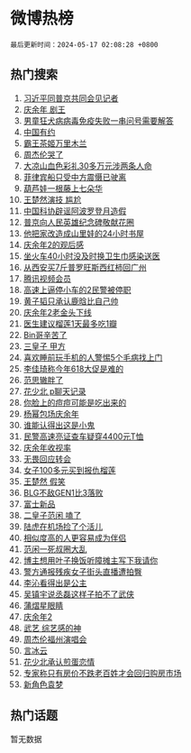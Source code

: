 # 微博热榜

`最后更新时间：2024-05-17 02:08:28 +0800`

## 热门搜索

1. [习近平同普京共同会见记者](https://m.weibo.cn/search?containerid=100103type%3D1%26t%3D10%26q%3D%23%E4%B9%A0%E8%BF%91%E5%B9%B3%E5%90%8C%E6%99%AE%E4%BA%AC%E5%85%B1%E5%90%8C%E4%BC%9A%E8%A7%81%E8%AE%B0%E8%80%85%23&stream_entry_id=51&isnewpage=1&extparam=seat%3D1%26pos%3D0%26filter_type%3Drealtimehot%26stream_entry_id%3D51%26c_type%3D51%26dgr%3D0%26q%3D%2523%25E4%25B9%25A0%25E8%25BF%2591%25E5%25B9%25B3%25E5%2590%258C%25E6%2599%25AE%25E4%25BA%25AC%25E5%2585%25B1%25E5%2590%258C%25E4%25BC%259A%25E8%25A7%2581%25E8%25AE%25B0%25E8%2580%2585%2523%26cate%3D10103%26display_time%3D1715882907%26pre_seqid%3D1715882907740029817189)
1. [庆余年 剧王](https://m.weibo.cn/search?containerid=100103type%3D1%26t%3D10%26q%3D%E5%BA%86%E4%BD%99%E5%B9%B4+%E5%89%A7%E7%8E%8B&stream_entry_id=31&isnewpage=1&extparam=seat%3D1%26pos%3D0%26flag%3D16%26filter_type%3Drealtimehot%26c_type%3D31%26dgr%3D0%26cate%3D5001%26q%3D%25E5%25BA%2586%25E4%25BD%2599%25E5%25B9%25B4%2520%25E5%2589%25A7%25E7%258E%258B%26stream_entry_id%3D31%26realpos%3D1%26band_rank%3D1%26lcate%3D5001%26display_time%3D1715882907%26pre_seqid%3D1715882907740029817189)
1. [男童狂犬病病毒免疫失败一串问号需要解答](https://m.weibo.cn/search?containerid=100103type%3D1%26t%3D10%26q%3D%23%E7%94%B7%E7%AB%A5%E7%8B%82%E7%8A%AC%E7%97%85%E7%97%85%E6%AF%92%E5%85%8D%E7%96%AB%E5%A4%B1%E8%B4%A5%E4%B8%80%E4%B8%B2%E9%97%AE%E5%8F%B7%E9%9C%80%E8%A6%81%E8%A7%A3%E7%AD%94%23&stream_entry_id=31&isnewpage=1&extparam=seat%3D1%26pos%3D1%26flag%3D2%26filter_type%3Drealtimehot%26c_type%3D31%26dgr%3D0%26cate%3D5001%26q%3D%2523%25E7%2594%25B7%25E7%25AB%25A5%25E7%258B%2582%25E7%258A%25AC%25E7%2597%2585%25E7%2597%2585%25E6%25AF%2592%25E5%2585%258D%25E7%2596%25AB%25E5%25A4%25B1%25E8%25B4%25A5%25E4%25B8%2580%25E4%25B8%25B2%25E9%2597%25AE%25E5%258F%25B7%25E9%259C%2580%25E8%25A6%2581%25E8%25A7%25A3%25E7%25AD%2594%2523%26stream_entry_id%3D31%26realpos%3D2%26band_rank%3D2%26lcate%3D5001%26display_time%3D1715882907%26pre_seqid%3D1715882907740029817189)
1. [中国有约](https://m.weibo.cn/search?containerid=100103type%3D1%26t%3D10%26q%3D%23%E4%B8%AD%E5%9B%BD%E6%9C%89%E7%BA%A6%23&stream_entry_id=31&isnewpage=1&extparam=seat%3D1%26pos%3D2%26flag%3D0%26filter_type%3Drealtimehot%26c_type%3D31%26dgr%3D0%26cate%3D5001%26q%3D%2523%25E4%25B8%25AD%25E5%259B%25BD%25E6%259C%2589%25E7%25BA%25A6%2523%26stream_entry_id%3D31%26realpos%3D3%26band_rank%3D3%26lcate%3D5001%26display_time%3D1715882907%26pre_seqid%3D1715882907740029817189)
1. [霸王茶姬万里木兰](https://m.weibo.cn/search?containerid=100103type%3D1%26t%3D10%26q%3D%23%E9%9C%B8%E7%8E%8B%E8%8C%B6%E5%A7%AC%E4%B8%87%E9%87%8C%E6%9C%A8%E5%85%B0%23&stream_entry_id=31&isnewpage=1&extparam=seat%3D1%26pos%3D3%26is_ad_pos%3D1%26filter_type%3Drealtimehot%26topic_ad%3D1%26c_type%3D31%26dgr%3D0%26cate%3D5001%26adid%3D236687%26q%3D%2523%25E9%259C%25B8%25E7%258E%258B%25E8%258C%25B6%25E5%25A7%25AC%25E4%25B8%2587%25E9%2587%258C%25E6%259C%25A8%25E5%2585%25B0%2523%26stream_entry_id%3D31%26band_rank%3D4%26lcate%3D5001%26display_time%3D1715882907%26pre_seqid%3D1715882907740029817189)
1. [周杰伦哭了](https://m.weibo.cn/search?containerid=100103type%3D1%26t%3D10%26q%3D%E5%91%A8%E6%9D%B0%E4%BC%A6%E5%93%AD%E4%BA%86&stream_entry_id=31&isnewpage=1&extparam=seat%3D1%26pos%3D4%26flag%3D16%26filter_type%3Drealtimehot%26c_type%3D31%26dgr%3D0%26cate%3D5001%26q%3D%25E5%2591%25A8%25E6%259D%25B0%25E4%25BC%25A6%25E5%2593%25AD%25E4%25BA%2586%26stream_entry_id%3D31%26realpos%3D4%26band_rank%3D4%26lcate%3D5001%26display_time%3D1715882907%26pre_seqid%3D1715882907740029817189)
1. [大凉山血色彩礼30多万元涉两条人命](https://m.weibo.cn/search?containerid=100103type%3D1%26t%3D10%26q%3D%23%E5%A4%A7%E5%87%89%E5%B1%B1%E8%A1%80%E8%89%B2%E5%BD%A9%E7%A4%BC30%E5%A4%9A%E4%B8%87%E5%85%83%E6%B6%89%E4%B8%A4%E6%9D%A1%E4%BA%BA%E5%91%BD%23&stream_entry_id=31&isnewpage=1&extparam=seat%3D1%26pos%3D5%26flag%3D2%26filter_type%3Drealtimehot%26c_type%3D31%26dgr%3D0%26cate%3D5001%26q%3D%2523%25E5%25A4%25A7%25E5%2587%2589%25E5%25B1%25B1%25E8%25A1%2580%25E8%2589%25B2%25E5%25BD%25A9%25E7%25A4%25BC30%25E5%25A4%259A%25E4%25B8%2587%25E5%2585%2583%25E6%25B6%2589%25E4%25B8%25A4%25E6%259D%25A1%25E4%25BA%25BA%25E5%2591%25BD%2523%26stream_entry_id%3D31%26realpos%3D5%26band_rank%3D5%26lcate%3D5001%26display_time%3D1715882907%26pre_seqid%3D1715882907740029817189)
1. [菲律宾船只受中方震慑已驶离](https://m.weibo.cn/search?containerid=100103type%3D1%26t%3D10%26q%3D%23%E8%8F%B2%E5%BE%8B%E5%AE%BE%E8%88%B9%E5%8F%AA%E5%8F%97%E4%B8%AD%E6%96%B9%E9%9C%87%E6%85%91%E5%B7%B2%E9%A9%B6%E7%A6%BB%23&stream_entry_id=31&isnewpage=1&extparam=seat%3D1%26pos%3D6%26flag%3D0%26filter_type%3Drealtimehot%26c_type%3D31%26dgr%3D0%26cate%3D5001%26q%3D%2523%25E8%258F%25B2%25E5%25BE%258B%25E5%25AE%25BE%25E8%2588%25B9%25E5%258F%25AA%25E5%258F%2597%25E4%25B8%25AD%25E6%2596%25B9%25E9%259C%2587%25E6%2585%2591%25E5%25B7%25B2%25E9%25A9%25B6%25E7%25A6%25BB%2523%26stream_entry_id%3D31%26realpos%3D6%26band_rank%3D6%26lcate%3D5001%26display_time%3D1715882907%26pre_seqid%3D1715882907740029817189)
1. [葫芦娃一根藤上七朵华](https://m.weibo.cn/search?containerid=100103type%3D1%26t%3D10%26q%3D%23%E8%91%AB%E8%8A%A6%E5%A8%83%E4%B8%80%E6%A0%B9%E8%97%A4%E4%B8%8A%E4%B8%83%E6%9C%B5%E5%8D%8E%23&stream_entry_id=31&isnewpage=1&extparam=seat%3D1%26pos%3D7%26is_ad_pos%3D1%26filter_type%3Drealtimehot%26topic_ad%3D1%26c_type%3D31%26dgr%3D0%26cate%3D5001%26adid%3D236865%26q%3D%2523%25E8%2591%25AB%25E8%258A%25A6%25E5%25A8%2583%25E4%25B8%2580%25E6%25A0%25B9%25E8%2597%25A4%25E4%25B8%258A%25E4%25B8%2583%25E6%259C%25B5%25E5%258D%258E%2523%26stream_entry_id%3D31%26band_rank%3D7%26lcate%3D5001%26display_time%3D1715882907%26pre_seqid%3D1715882907740029817189)
1. [王楚然演技 尴尬](https://m.weibo.cn/search?containerid=100103type%3D1%26t%3D10%26q%3D%E7%8E%8B%E6%A5%9A%E7%84%B6%E6%BC%94%E6%8A%80+%E5%B0%B4%E5%B0%AC&stream_entry_id=31&isnewpage=1&extparam=seat%3D1%26pos%3D8%26flag%3D2%26filter_type%3Drealtimehot%26c_type%3D31%26dgr%3D0%26cate%3D5001%26q%3D%25E7%258E%258B%25E6%25A5%259A%25E7%2584%25B6%25E6%25BC%2594%25E6%258A%2580%2520%25E5%25B0%25B4%25E5%25B0%25AC%26stream_entry_id%3D31%26realpos%3D7%26band_rank%3D7%26lcate%3D5001%26display_time%3D1715882907%26pre_seqid%3D1715882907740029817189)
1. [中国科协辟谣阿波罗登月造假](https://m.weibo.cn/search?containerid=100103type%3D1%26t%3D10%26q%3D%23%E4%B8%AD%E5%9B%BD%E7%A7%91%E5%8D%8F%E8%BE%9F%E8%B0%A3%E9%98%BF%E6%B3%A2%E7%BD%97%E7%99%BB%E6%9C%88%E9%80%A0%E5%81%87%23&stream_entry_id=31&isnewpage=1&extparam=seat%3D1%26pos%3D9%26flag%3D0%26filter_type%3Drealtimehot%26c_type%3D31%26dgr%3D0%26cate%3D5001%26q%3D%2523%25E4%25B8%25AD%25E5%259B%25BD%25E7%25A7%2591%25E5%258D%258F%25E8%25BE%259F%25E8%25B0%25A3%25E9%2598%25BF%25E6%25B3%25A2%25E7%25BD%2597%25E7%2599%25BB%25E6%259C%2588%25E9%2580%25A0%25E5%2581%2587%2523%26stream_entry_id%3D31%26realpos%3D8%26band_rank%3D8%26lcate%3D5001%26display_time%3D1715882907%26pre_seqid%3D1715882907740029817189)
1. [普京向人民英雄纪念碑敬献花圈](https://m.weibo.cn/search?containerid=100103type%3D1%26t%3D10%26q%3D%23%E6%99%AE%E4%BA%AC%E5%90%91%E4%BA%BA%E6%B0%91%E8%8B%B1%E9%9B%84%E7%BA%AA%E5%BF%B5%E7%A2%91%E6%95%AC%E7%8C%AE%E8%8A%B1%E5%9C%88%23&stream_entry_id=31&isnewpage=1&extparam=seat%3D1%26pos%3D10%26flag%3D0%26filter_type%3Drealtimehot%26c_type%3D31%26dgr%3D0%26cate%3D5001%26q%3D%2523%25E6%2599%25AE%25E4%25BA%25AC%25E5%2590%2591%25E4%25BA%25BA%25E6%25B0%2591%25E8%258B%25B1%25E9%259B%2584%25E7%25BA%25AA%25E5%25BF%25B5%25E7%25A2%2591%25E6%2595%25AC%25E7%258C%25AE%25E8%258A%25B1%25E5%259C%2588%2523%26stream_entry_id%3D31%26realpos%3D9%26band_rank%3D9%26lcate%3D5001%26display_time%3D1715882907%26pre_seqid%3D1715882907740029817189)
1. [他把家改造成山里娃的24小时书屋](https://m.weibo.cn/search?containerid=100103type%3D1%26t%3D10%26q%3D%23%E4%BB%96%E6%8A%8A%E5%AE%B6%E6%94%B9%E9%80%A0%E6%88%90%E5%B1%B1%E9%87%8C%E5%A8%83%E7%9A%8424%E5%B0%8F%E6%97%B6%E4%B9%A6%E5%B1%8B%23&stream_entry_id=31&isnewpage=1&extparam=seat%3D1%26pos%3D11%26flag%3D32768%26filter_type%3Drealtimehot%26c_type%3D31%26dgr%3D0%26cate%3D5001%26q%3D%2523%25E4%25BB%2596%25E6%258A%258A%25E5%25AE%25B6%25E6%2594%25B9%25E9%2580%25A0%25E6%2588%2590%25E5%25B1%25B1%25E9%2587%258C%25E5%25A8%2583%25E7%259A%258424%25E5%25B0%258F%25E6%2597%25B6%25E4%25B9%25A6%25E5%25B1%258B%2523%26stream_entry_id%3D31%26realpos%3D10%26band_rank%3D10%26lcate%3D5001%26display_time%3D1715882907%26pre_seqid%3D1715882907740029817189)
1. [庆余年2的观后感](https://m.weibo.cn/search?containerid=100103type%3D1%26t%3D10%26q%3D%23%E5%BA%86%E4%BD%99%E5%B9%B42%E7%9A%84%E8%A7%82%E5%90%8E%E6%84%9F%23&stream_entry_id=31&isnewpage=1&extparam=seat%3D1%26pos%3D12%26flag%3D2%26filter_type%3Drealtimehot%26c_type%3D31%26dgr%3D0%26cate%3D5001%26q%3D%2523%25E5%25BA%2586%25E4%25BD%2599%25E5%25B9%25B42%25E7%259A%2584%25E8%25A7%2582%25E5%2590%258E%25E6%2584%259F%2523%26stream_entry_id%3D31%26realpos%3D11%26band_rank%3D11%26lcate%3D5001%26display_time%3D1715882907%26pre_seqid%3D1715882907740029817189)
1. [坐火车40小时没及时换卫生巾感染送医](https://m.weibo.cn/search?containerid=100103type%3D1%26t%3D10%26q%3D%23%E5%9D%90%E7%81%AB%E8%BD%A640%E5%B0%8F%E6%97%B6%E6%B2%A1%E5%8F%8A%E6%97%B6%E6%8D%A2%E5%8D%AB%E7%94%9F%E5%B7%BE%E6%84%9F%E6%9F%93%E9%80%81%E5%8C%BB%23&stream_entry_id=31&isnewpage=1&extparam=seat%3D1%26pos%3D13%26flag%3D2%26filter_type%3Drealtimehot%26c_type%3D31%26dgr%3D0%26cate%3D5001%26q%3D%2523%25E5%259D%2590%25E7%2581%25AB%25E8%25BD%25A640%25E5%25B0%258F%25E6%2597%25B6%25E6%25B2%25A1%25E5%258F%258A%25E6%2597%25B6%25E6%258D%25A2%25E5%258D%25AB%25E7%2594%259F%25E5%25B7%25BE%25E6%2584%259F%25E6%259F%2593%25E9%2580%2581%25E5%258C%25BB%2523%26stream_entry_id%3D31%26realpos%3D12%26band_rank%3D12%26lcate%3D5001%26display_time%3D1715882907%26pre_seqid%3D1715882907740029817189)
1. [从西安买7斤普罗旺斯西红柿回广州](https://m.weibo.cn/search?containerid=100103type%3D1%26t%3D10%26q%3D%23%E4%BB%8E%E8%A5%BF%E5%AE%89%E4%B9%B07%E6%96%A4%E6%99%AE%E7%BD%97%E6%97%BA%E6%96%AF%E8%A5%BF%E7%BA%A2%E6%9F%BF%E5%9B%9E%E5%B9%BF%E5%B7%9E%23&stream_entry_id=31&isnewpage=1&extparam=seat%3D1%26pos%3D14%26flag%3D0%26filter_type%3Drealtimehot%26c_type%3D31%26dgr%3D0%26cate%3D5001%26q%3D%2523%25E4%25BB%258E%25E8%25A5%25BF%25E5%25AE%2589%25E4%25B9%25B07%25E6%2596%25A4%25E6%2599%25AE%25E7%25BD%2597%25E6%2597%25BA%25E6%2596%25AF%25E8%25A5%25BF%25E7%25BA%25A2%25E6%259F%25BF%25E5%259B%259E%25E5%25B9%25BF%25E5%25B7%259E%2523%26stream_entry_id%3D31%26realpos%3D13%26band_rank%3D13%26lcate%3D5001%26display_time%3D1715882907%26pre_seqid%3D1715882907740029817189)
1. [腾讯视频会员](https://m.weibo.cn/search?containerid=100103type%3D1%26t%3D10%26q%3D%E8%85%BE%E8%AE%AF%E8%A7%86%E9%A2%91%E4%BC%9A%E5%91%98&stream_entry_id=31&isnewpage=1&extparam=seat%3D1%26pos%3D15%26flag%3D2%26filter_type%3Drealtimehot%26c_type%3D31%26dgr%3D0%26cate%3D5001%26q%3D%25E8%2585%25BE%25E8%25AE%25AF%25E8%25A7%2586%25E9%25A2%2591%25E4%25BC%259A%25E5%2591%2598%26stream_entry_id%3D31%26realpos%3D14%26band_rank%3D14%26lcate%3D5001%26display_time%3D1715882907%26pre_seqid%3D1715882907740029817189)
1. [高速上逼停小车的2民警被停职](https://m.weibo.cn/search?containerid=100103type%3D1%26t%3D10%26q%3D%23%E9%AB%98%E9%80%9F%E4%B8%8A%E9%80%BC%E5%81%9C%E5%B0%8F%E8%BD%A6%E7%9A%842%E6%B0%91%E8%AD%A6%E8%A2%AB%E5%81%9C%E8%81%8C%23&stream_entry_id=31&isnewpage=1&extparam=seat%3D1%26pos%3D16%26flag%3D0%26filter_type%3Drealtimehot%26c_type%3D31%26dgr%3D0%26cate%3D5001%26q%3D%2523%25E9%25AB%2598%25E9%2580%259F%25E4%25B8%258A%25E9%2580%25BC%25E5%2581%259C%25E5%25B0%258F%25E8%25BD%25A6%25E7%259A%25842%25E6%25B0%2591%25E8%25AD%25A6%25E8%25A2%25AB%25E5%2581%259C%25E8%2581%258C%2523%26stream_entry_id%3D31%26realpos%3D15%26band_rank%3D15%26lcate%3D5001%26display_time%3D1715882907%26pre_seqid%3D1715882907740029817189)
1. [黄子韬只承认鹿晗比自己帅](https://m.weibo.cn/search?containerid=100103type%3D1%26t%3D10%26q%3D%23%E9%BB%84%E5%AD%90%E9%9F%AC%E5%8F%AA%E6%89%BF%E8%AE%A4%E9%B9%BF%E6%99%97%E6%AF%94%E8%87%AA%E5%B7%B1%E5%B8%85%23&stream_entry_id=31&isnewpage=1&extparam=seat%3D1%26pos%3D17%26flag%3D2%26filter_type%3Drealtimehot%26c_type%3D31%26dgr%3D0%26cate%3D5001%26q%3D%2523%25E9%25BB%2584%25E5%25AD%2590%25E9%259F%25AC%25E5%258F%25AA%25E6%2589%25BF%25E8%25AE%25A4%25E9%25B9%25BF%25E6%2599%2597%25E6%25AF%2594%25E8%2587%25AA%25E5%25B7%25B1%25E5%25B8%2585%2523%26stream_entry_id%3D31%26realpos%3D16%26band_rank%3D16%26lcate%3D5001%26display_time%3D1715882907%26pre_seqid%3D1715882907740029817189)
1. [庆余年2老金头下线](https://m.weibo.cn/search?containerid=100103type%3D1%26t%3D10%26q%3D%23%E5%BA%86%E4%BD%99%E5%B9%B42%E8%80%81%E9%87%91%E5%A4%B4%E4%B8%8B%E7%BA%BF%23&stream_entry_id=31&isnewpage=1&extparam=seat%3D1%26pos%3D18%26flag%3D1%26filter_type%3Drealtimehot%26c_type%3D31%26dgr%3D0%26cate%3D5001%26q%3D%2523%25E5%25BA%2586%25E4%25BD%2599%25E5%25B9%25B42%25E8%2580%2581%25E9%2587%2591%25E5%25A4%25B4%25E4%25B8%258B%25E7%25BA%25BF%2523%26stream_entry_id%3D31%26realpos%3D17%26band_rank%3D17%26lcate%3D5001%26display_time%3D1715882907%26pre_seqid%3D1715882907740029817189)
1. [医生建议榴莲1天最多吃1瓣](https://m.weibo.cn/search?containerid=100103type%3D1%26t%3D10%26q%3D%23%E5%8C%BB%E7%94%9F%E5%BB%BA%E8%AE%AE%E6%A6%B4%E8%8E%B21%E5%A4%A9%E6%9C%80%E5%A4%9A%E5%90%831%E7%93%A3%23&stream_entry_id=31&isnewpage=1&extparam=seat%3D1%26pos%3D19%26flag%3D0%26filter_type%3Drealtimehot%26c_type%3D31%26dgr%3D0%26cate%3D5001%26q%3D%2523%25E5%258C%25BB%25E7%2594%259F%25E5%25BB%25BA%25E8%25AE%25AE%25E6%25A6%25B4%25E8%258E%25B21%25E5%25A4%25A9%25E6%259C%2580%25E5%25A4%259A%25E5%2590%25831%25E7%2593%25A3%2523%26stream_entry_id%3D31%26realpos%3D18%26band_rank%3D18%26lcate%3D5001%26display_time%3D1715882907%26pre_seqid%3D1715882907740029817189)
1. [Bin哥辛苦了](https://m.weibo.cn/search?containerid=100103type%3D1%26t%3D10%26q%3D%23Bin%E5%93%A5%E8%BE%9B%E8%8B%A6%E4%BA%86%23&stream_entry_id=31&isnewpage=1&extparam=seat%3D1%26pos%3D20%26flag%3D0%26filter_type%3Drealtimehot%26c_type%3D31%26dgr%3D0%26cate%3D5001%26q%3D%2523Bin%25E5%2593%25A5%25E8%25BE%259B%25E8%258B%25A6%25E4%25BA%2586%2523%26stream_entry_id%3D31%26realpos%3D19%26band_rank%3D19%26lcate%3D5001%26display_time%3D1715882907%26pre_seqid%3D1715882907740029817189)
1. [三皇子 甲方](https://m.weibo.cn/search?containerid=100103type%3D1%26t%3D10%26q%3D%E4%B8%89%E7%9A%87%E5%AD%90+%E7%94%B2%E6%96%B9&stream_entry_id=31&isnewpage=1&extparam=seat%3D1%26pos%3D21%26flag%3D2%26filter_type%3Drealtimehot%26c_type%3D31%26dgr%3D0%26cate%3D5001%26q%3D%25E4%25B8%2589%25E7%259A%2587%25E5%25AD%2590%2520%25E7%2594%25B2%25E6%2596%25B9%26stream_entry_id%3D31%26realpos%3D20%26band_rank%3D20%26lcate%3D5001%26display_time%3D1715882907%26pre_seqid%3D1715882907740029817189)
1. [喜欢睡前玩手机的人警惕5个毛病找上门](https://m.weibo.cn/search?containerid=100103type%3D1%26t%3D10%26q%3D%23%E5%96%9C%E6%AC%A2%E7%9D%A1%E5%89%8D%E7%8E%A9%E6%89%8B%E6%9C%BA%E7%9A%84%E4%BA%BA%E8%AD%A6%E6%83%955%E4%B8%AA%E6%AF%9B%E7%97%85%E6%89%BE%E4%B8%8A%E9%97%A8%23&stream_entry_id=31&isnewpage=1&extparam=seat%3D1%26pos%3D22%26flag%3D0%26filter_type%3Drealtimehot%26c_type%3D31%26dgr%3D0%26cate%3D5001%26q%3D%2523%25E5%2596%259C%25E6%25AC%25A2%25E7%259D%25A1%25E5%2589%258D%25E7%258E%25A9%25E6%2589%258B%25E6%259C%25BA%25E7%259A%2584%25E4%25BA%25BA%25E8%25AD%25A6%25E6%2583%25955%25E4%25B8%25AA%25E6%25AF%259B%25E7%2597%2585%25E6%2589%25BE%25E4%25B8%258A%25E9%2597%25A8%2523%26stream_entry_id%3D31%26realpos%3D21%26band_rank%3D21%26lcate%3D5001%26display_time%3D1715882907%26pre_seqid%3D1715882907740029817189)
1. [李佳琦称今年618大促是难的](https://m.weibo.cn/search?containerid=100103type%3D1%26t%3D10%26q%3D%23%E6%9D%8E%E4%BD%B3%E7%90%A6%E7%A7%B0%E4%BB%8A%E5%B9%B4618%E5%A4%A7%E4%BF%83%E6%98%AF%E9%9A%BE%E7%9A%84%23&stream_entry_id=31&isnewpage=1&extparam=seat%3D1%26pos%3D23%26flag%3D2%26filter_type%3Drealtimehot%26c_type%3D31%26dgr%3D0%26cate%3D5001%26q%3D%2523%25E6%259D%258E%25E4%25BD%25B3%25E7%2590%25A6%25E7%25A7%25B0%25E4%25BB%258A%25E5%25B9%25B4618%25E5%25A4%25A7%25E4%25BF%2583%25E6%2598%25AF%25E9%259A%25BE%25E7%259A%2584%2523%26stream_entry_id%3D31%26realpos%3D22%26band_rank%3D22%26lcate%3D5001%26display_time%3D1715882907%26pre_seqid%3D1715882907740029817189)
1. [范思辙胖了](https://m.weibo.cn/search?containerid=100103type%3D1%26t%3D10%26q%3D%23%E8%8C%83%E6%80%9D%E8%BE%99%E8%83%96%E4%BA%86%23&stream_entry_id=31&isnewpage=1&extparam=seat%3D1%26pos%3D24%26flag%3D2%26filter_type%3Drealtimehot%26c_type%3D31%26dgr%3D0%26cate%3D5001%26q%3D%2523%25E8%258C%2583%25E6%2580%259D%25E8%25BE%2599%25E8%2583%2596%25E4%25BA%2586%2523%26stream_entry_id%3D31%26realpos%3D23%26band_rank%3D23%26lcate%3D5001%26display_time%3D1715882907%26pre_seqid%3D1715882907740029817189)
1. [花少北 p聊天记录](https://m.weibo.cn/search?containerid=100103type%3D1%26t%3D10%26q%3D%E8%8A%B1%E5%B0%91%E5%8C%97+p%E8%81%8A%E5%A4%A9%E8%AE%B0%E5%BD%95&stream_entry_id=31&isnewpage=1&extparam=seat%3D1%26pos%3D25%26flag%3D0%26filter_type%3Drealtimehot%26c_type%3D31%26dgr%3D0%26cate%3D5001%26q%3D%25E8%258A%25B1%25E5%25B0%2591%25E5%258C%2597%2520p%25E8%2581%258A%25E5%25A4%25A9%25E8%25AE%25B0%25E5%25BD%2595%26stream_entry_id%3D31%26realpos%3D24%26band_rank%3D24%26lcate%3D5001%26display_time%3D1715882907%26pre_seqid%3D1715882907740029817189)
1. [你脸上的痘痘可能是吃出来的](https://m.weibo.cn/search?containerid=100103type%3D1%26t%3D10%26q%3D%23%E4%BD%A0%E8%84%B8%E4%B8%8A%E7%9A%84%E7%97%98%E7%97%98%E5%8F%AF%E8%83%BD%E6%98%AF%E5%90%83%E5%87%BA%E6%9D%A5%E7%9A%84%23&stream_entry_id=31&isnewpage=1&extparam=seat%3D1%26pos%3D26%26flag%3D0%26filter_type%3Drealtimehot%26c_type%3D31%26dgr%3D0%26cate%3D5001%26q%3D%2523%25E4%25BD%25A0%25E8%2584%25B8%25E4%25B8%258A%25E7%259A%2584%25E7%2597%2598%25E7%2597%2598%25E5%258F%25AF%25E8%2583%25BD%25E6%2598%25AF%25E5%2590%2583%25E5%2587%25BA%25E6%259D%25A5%25E7%259A%2584%2523%26stream_entry_id%3D31%26realpos%3D25%26band_rank%3D25%26lcate%3D5001%26display_time%3D1715882907%26pre_seqid%3D1715882907740029817189)
1. [杨幂包场庆余年](https://m.weibo.cn/search?containerid=100103type%3D1%26t%3D10%26q%3D%23%E6%9D%A8%E5%B9%82%E5%8C%85%E5%9C%BA%E5%BA%86%E4%BD%99%E5%B9%B4%23&stream_entry_id=31&isnewpage=1&extparam=seat%3D1%26pos%3D27%26flag%3D0%26filter_type%3Drealtimehot%26c_type%3D31%26dgr%3D0%26cate%3D5001%26q%3D%2523%25E6%259D%25A8%25E5%25B9%2582%25E5%258C%2585%25E5%259C%25BA%25E5%25BA%2586%25E4%25BD%2599%25E5%25B9%25B4%2523%26stream_entry_id%3D31%26realpos%3D26%26band_rank%3D26%26lcate%3D5001%26display_time%3D1715882907%26pre_seqid%3D1715882907740029817189)
1. [谁能认得出这是小鬼](https://m.weibo.cn/search?containerid=100103type%3D1%26t%3D10%26q%3D%23%E8%B0%81%E8%83%BD%E8%AE%A4%E5%BE%97%E5%87%BA%E8%BF%99%E6%98%AF%E5%B0%8F%E9%AC%BC%23&stream_entry_id=31&isnewpage=1&extparam=seat%3D1%26pos%3D28%26flag%3D1%26filter_type%3Drealtimehot%26c_type%3D31%26dgr%3D0%26cate%3D5001%26q%3D%2523%25E8%25B0%2581%25E8%2583%25BD%25E8%25AE%25A4%25E5%25BE%2597%25E5%2587%25BA%25E8%25BF%2599%25E6%2598%25AF%25E5%25B0%258F%25E9%25AC%25BC%2523%26stream_entry_id%3D31%26realpos%3D27%26band_rank%3D27%26lcate%3D5001%26display_time%3D1715882907%26pre_seqid%3D1715882907740029817189)
1. [民警高速亮证查车疑穿4400元T恤](https://m.weibo.cn/search?containerid=100103type%3D1%26t%3D10%26q%3D%23%E6%B0%91%E8%AD%A6%E9%AB%98%E9%80%9F%E4%BA%AE%E8%AF%81%E6%9F%A5%E8%BD%A6%E7%96%91%E7%A9%BF4400%E5%85%83T%E6%81%A4%23&stream_entry_id=31&isnewpage=1&extparam=seat%3D1%26pos%3D29%26flag%3D0%26filter_type%3Drealtimehot%26c_type%3D31%26dgr%3D0%26cate%3D5001%26q%3D%2523%25E6%25B0%2591%25E8%25AD%25A6%25E9%25AB%2598%25E9%2580%259F%25E4%25BA%25AE%25E8%25AF%2581%25E6%259F%25A5%25E8%25BD%25A6%25E7%2596%2591%25E7%25A9%25BF4400%25E5%2585%2583T%25E6%2581%25A4%2523%26stream_entry_id%3D31%26realpos%3D28%26band_rank%3D28%26lcate%3D5001%26display_time%3D1715882907%26pre_seqid%3D1715882907740029817189)
1. [庆余年收视率](https://m.weibo.cn/search?containerid=100103type%3D1%26t%3D10%26q%3D%23%E5%BA%86%E4%BD%99%E5%B9%B4%E6%94%B6%E8%A7%86%E7%8E%87%23&stream_entry_id=31&isnewpage=1&extparam=seat%3D1%26pos%3D30%26flag%3D0%26filter_type%3Drealtimehot%26c_type%3D31%26dgr%3D0%26cate%3D5001%26q%3D%2523%25E5%25BA%2586%25E4%25BD%2599%25E5%25B9%25B4%25E6%2594%25B6%25E8%25A7%2586%25E7%258E%2587%2523%26stream_entry_id%3D31%26realpos%3D29%26band_rank%3D29%26lcate%3D5001%26display_time%3D1715882907%26pre_seqid%3D1715882907740029817189)
1. [无畏回应转会](https://m.weibo.cn/search?containerid=100103type%3D1%26t%3D10%26q%3D%23%E6%97%A0%E7%95%8F%E5%9B%9E%E5%BA%94%E8%BD%AC%E4%BC%9A%23&stream_entry_id=31&isnewpage=1&extparam=seat%3D1%26pos%3D31%26flag%3D0%26filter_type%3Drealtimehot%26c_type%3D31%26dgr%3D0%26cate%3D5001%26q%3D%2523%25E6%2597%25A0%25E7%2595%258F%25E5%259B%259E%25E5%25BA%2594%25E8%25BD%25AC%25E4%25BC%259A%2523%26stream_entry_id%3D31%26realpos%3D30%26band_rank%3D30%26lcate%3D5001%26display_time%3D1715882907%26pre_seqid%3D1715882907740029817189)
1. [女子100多元买到报仇榴莲](https://m.weibo.cn/search?containerid=100103type%3D1%26t%3D10%26q%3D%23%E5%A5%B3%E5%AD%90100%E5%A4%9A%E5%85%83%E4%B9%B0%E5%88%B0%E6%8A%A5%E4%BB%87%E6%A6%B4%E8%8E%B2%23&stream_entry_id=31&isnewpage=1&extparam=seat%3D1%26pos%3D32%26flag%3D0%26filter_type%3Drealtimehot%26c_type%3D31%26dgr%3D0%26cate%3D5001%26q%3D%2523%25E5%25A5%25B3%25E5%25AD%2590100%25E5%25A4%259A%25E5%2585%2583%25E4%25B9%25B0%25E5%2588%25B0%25E6%258A%25A5%25E4%25BB%2587%25E6%25A6%25B4%25E8%258E%25B2%2523%26stream_entry_id%3D31%26realpos%3D31%26band_rank%3D31%26lcate%3D5001%26display_time%3D1715882907%26pre_seqid%3D1715882907740029817189)
1. [王楚然 假笑](https://m.weibo.cn/search?containerid=100103type%3D1%26t%3D10%26q%3D%E7%8E%8B%E6%A5%9A%E7%84%B6+%E5%81%87%E7%AC%91&stream_entry_id=31&isnewpage=1&extparam=seat%3D1%26pos%3D33%26flag%3D0%26filter_type%3Drealtimehot%26c_type%3D31%26dgr%3D0%26cate%3D5001%26q%3D%25E7%258E%258B%25E6%25A5%259A%25E7%2584%25B6%2520%25E5%2581%2587%25E7%25AC%2591%26stream_entry_id%3D31%26realpos%3D32%26band_rank%3D32%26lcate%3D5001%26display_time%3D1715882907%26pre_seqid%3D1715882907740029817189)
1. [BLG不敌GEN1比3落败](https://m.weibo.cn/search?containerid=100103type%3D1%26t%3D10%26q%3D%23BLG%E4%B8%8D%E6%95%8CGEN1%E6%AF%943%E8%90%BD%E8%B4%A5%23&stream_entry_id=31&isnewpage=1&extparam=seat%3D1%26pos%3D34%26flag%3D0%26filter_type%3Drealtimehot%26c_type%3D31%26dgr%3D0%26cate%3D5001%26q%3D%2523BLG%25E4%25B8%258D%25E6%2595%258CGEN1%25E6%25AF%25943%25E8%2590%25BD%25E8%25B4%25A5%2523%26stream_entry_id%3D31%26realpos%3D33%26band_rank%3D33%26lcate%3D5001%26display_time%3D1715882907%26pre_seqid%3D1715882907740029817189)
1. [富士新品](https://m.weibo.cn/search?containerid=100103type%3D1%26t%3D10%26q%3D%E5%AF%8C%E5%A3%AB%E6%96%B0%E5%93%81&stream_entry_id=31&isnewpage=1&extparam=seat%3D1%26pos%3D35%26flag%3D1%26filter_type%3Drealtimehot%26c_type%3D31%26dgr%3D0%26cate%3D5001%26q%3D%25E5%25AF%258C%25E5%25A3%25AB%25E6%2596%25B0%25E5%2593%2581%26stream_entry_id%3D31%26realpos%3D34%26band_rank%3D34%26lcate%3D5001%26display_time%3D1715882907%26pre_seqid%3D1715882907740029817189)
1. [二皇子范闲 嗑了](https://m.weibo.cn/search?containerid=100103type%3D1%26t%3D10%26q%3D%E4%BA%8C%E7%9A%87%E5%AD%90%E8%8C%83%E9%97%B2+%E5%97%91%E4%BA%86&stream_entry_id=31&isnewpage=1&extparam=seat%3D1%26pos%3D36%26flag%3D0%26filter_type%3Drealtimehot%26c_type%3D31%26dgr%3D0%26cate%3D5001%26q%3D%25E4%25BA%258C%25E7%259A%2587%25E5%25AD%2590%25E8%258C%2583%25E9%2597%25B2%2520%25E5%2597%2591%25E4%25BA%2586%26stream_entry_id%3D31%26realpos%3D35%26band_rank%3D35%26lcate%3D5001%26display_time%3D1715882907%26pre_seqid%3D1715882907740029817189)
1. [陆虎在机场捡了个活儿](https://m.weibo.cn/search?containerid=100103type%3D1%26t%3D10%26q%3D%23%E9%99%86%E8%99%8E%E5%9C%A8%E6%9C%BA%E5%9C%BA%E6%8D%A1%E4%BA%86%E4%B8%AA%E6%B4%BB%E5%84%BF%23&stream_entry_id=31&isnewpage=1&extparam=seat%3D1%26pos%3D37%26flag%3D0%26filter_type%3Drealtimehot%26c_type%3D31%26dgr%3D0%26cate%3D5001%26q%3D%2523%25E9%2599%2586%25E8%2599%258E%25E5%259C%25A8%25E6%259C%25BA%25E5%259C%25BA%25E6%258D%25A1%25E4%25BA%2586%25E4%25B8%25AA%25E6%25B4%25BB%25E5%2584%25BF%2523%26stream_entry_id%3D31%26realpos%3D36%26band_rank%3D36%26lcate%3D5001%26display_time%3D1715882907%26pre_seqid%3D1715882907740029817189)
1. [相似度高的人更容易成为伴侣](https://m.weibo.cn/search?containerid=100103type%3D1%26t%3D10%26q%3D%23%E7%9B%B8%E4%BC%BC%E5%BA%A6%E9%AB%98%E7%9A%84%E4%BA%BA%E6%9B%B4%E5%AE%B9%E6%98%93%E6%88%90%E4%B8%BA%E4%BC%B4%E4%BE%A3%23&stream_entry_id=31&isnewpage=1&extparam=seat%3D1%26pos%3D38%26flag%3D0%26filter_type%3Drealtimehot%26c_type%3D31%26dgr%3D0%26cate%3D5001%26q%3D%2523%25E7%259B%25B8%25E4%25BC%25BC%25E5%25BA%25A6%25E9%25AB%2598%25E7%259A%2584%25E4%25BA%25BA%25E6%259B%25B4%25E5%25AE%25B9%25E6%2598%2593%25E6%2588%2590%25E4%25B8%25BA%25E4%25BC%25B4%25E4%25BE%25A3%2523%26stream_entry_id%3D31%26realpos%3D37%26band_rank%3D37%26lcate%3D5001%26display_time%3D1715882907%26pre_seqid%3D1715882907740029817189)
1. [范闲一死叔圈大乱](https://m.weibo.cn/search?containerid=100103type%3D1%26t%3D10%26q%3D%23%E8%8C%83%E9%97%B2%E4%B8%80%E6%AD%BB%E5%8F%94%E5%9C%88%E5%A4%A7%E4%B9%B1%23&stream_entry_id=31&isnewpage=1&extparam=seat%3D1%26pos%3D39%26flag%3D0%26filter_type%3Drealtimehot%26c_type%3D31%26dgr%3D0%26cate%3D5001%26q%3D%2523%25E8%258C%2583%25E9%2597%25B2%25E4%25B8%2580%25E6%25AD%25BB%25E5%258F%2594%25E5%259C%2588%25E5%25A4%25A7%25E4%25B9%25B1%2523%26stream_entry_id%3D31%26realpos%3D38%26band_rank%3D38%26lcate%3D5001%26display_time%3D1715882907%26pre_seqid%3D1715882907740029817189)
1. [博主想用叶子换饭听障摊主写下我请你](https://m.weibo.cn/search?containerid=100103type%3D1%26t%3D10%26q%3D%23%E5%8D%9A%E4%B8%BB%E6%83%B3%E7%94%A8%E5%8F%B6%E5%AD%90%E6%8D%A2%E9%A5%AD%E5%90%AC%E9%9A%9C%E6%91%8A%E4%B8%BB%E5%86%99%E4%B8%8B%E6%88%91%E8%AF%B7%E4%BD%A0%23&stream_entry_id=31&isnewpage=1&extparam=seat%3D1%26pos%3D40%26flag%3D32768%26filter_type%3Drealtimehot%26c_type%3D31%26dgr%3D0%26cate%3D5001%26q%3D%2523%25E5%258D%259A%25E4%25B8%25BB%25E6%2583%25B3%25E7%2594%25A8%25E5%258F%25B6%25E5%25AD%2590%25E6%258D%25A2%25E9%25A5%25AD%25E5%2590%25AC%25E9%259A%259C%25E6%2591%258A%25E4%25B8%25BB%25E5%2586%2599%25E4%25B8%258B%25E6%2588%2591%25E8%25AF%25B7%25E4%25BD%25A0%2523%26stream_entry_id%3D31%26realpos%3D39%26band_rank%3D39%26lcate%3D5001%26display_time%3D1715882907%26pre_seqid%3D1715882907740029817189)
1. [警方通报残疾女子街头直播遭拍臀](https://m.weibo.cn/search?containerid=100103type%3D1%26t%3D10%26q%3D%23%E8%AD%A6%E6%96%B9%E9%80%9A%E6%8A%A5%E6%AE%8B%E7%96%BE%E5%A5%B3%E5%AD%90%E8%A1%97%E5%A4%B4%E7%9B%B4%E6%92%AD%E9%81%AD%E6%8B%8D%E8%87%80%23&stream_entry_id=31&isnewpage=1&extparam=seat%3D1%26pos%3D41%26flag%3D0%26filter_type%3Drealtimehot%26c_type%3D31%26dgr%3D0%26cate%3D5001%26q%3D%2523%25E8%25AD%25A6%25E6%2596%25B9%25E9%2580%259A%25E6%258A%25A5%25E6%25AE%258B%25E7%2596%25BE%25E5%25A5%25B3%25E5%25AD%2590%25E8%25A1%2597%25E5%25A4%25B4%25E7%259B%25B4%25E6%2592%25AD%25E9%2581%25AD%25E6%258B%258D%25E8%2587%2580%2523%26stream_entry_id%3D31%26realpos%3D40%26band_rank%3D40%26lcate%3D5001%26display_time%3D1715882907%26pre_seqid%3D1715882907740029817189)
1. [李沁看得出是公主](https://m.weibo.cn/search?containerid=100103type%3D1%26t%3D10%26q%3D%23%E6%9D%8E%E6%B2%81%E7%9C%8B%E5%BE%97%E5%87%BA%E6%98%AF%E5%85%AC%E4%B8%BB%23&stream_entry_id=31&isnewpage=1&extparam=seat%3D1%26pos%3D42%26flag%3D0%26filter_type%3Drealtimehot%26c_type%3D31%26dgr%3D0%26cate%3D5001%26q%3D%2523%25E6%259D%258E%25E6%25B2%2581%25E7%259C%258B%25E5%25BE%2597%25E5%2587%25BA%25E6%2598%25AF%25E5%2585%25AC%25E4%25B8%25BB%2523%26stream_entry_id%3D31%26realpos%3D41%26band_rank%3D41%26lcate%3D5001%26display_time%3D1715882907%26pre_seqid%3D1715882907740029817189)
1. [吴镇宇说丞磊这样子拍不了武侠](https://m.weibo.cn/search?containerid=100103type%3D1%26t%3D10%26q%3D%23%E5%90%B4%E9%95%87%E5%AE%87%E8%AF%B4%E4%B8%9E%E7%A3%8A%E8%BF%99%E6%A0%B7%E5%AD%90%E6%8B%8D%E4%B8%8D%E4%BA%86%E6%AD%A6%E4%BE%A0%23&stream_entry_id=31&isnewpage=1&extparam=seat%3D1%26pos%3D43%26flag%3D1%26filter_type%3Drealtimehot%26c_type%3D31%26dgr%3D0%26cate%3D5001%26q%3D%2523%25E5%2590%25B4%25E9%2595%2587%25E5%25AE%2587%25E8%25AF%25B4%25E4%25B8%259E%25E7%25A3%258A%25E8%25BF%2599%25E6%25A0%25B7%25E5%25AD%2590%25E6%258B%258D%25E4%25B8%258D%25E4%25BA%2586%25E6%25AD%25A6%25E4%25BE%25A0%2523%26stream_entry_id%3D31%26realpos%3D42%26band_rank%3D42%26lcate%3D5001%26display_time%3D1715882907%26pre_seqid%3D1715882907740029817189)
1. [蒲熠星眼睛](https://m.weibo.cn/search?containerid=100103type%3D1%26t%3D10%26q%3D%E8%92%B2%E7%86%A0%E6%98%9F%E7%9C%BC%E7%9D%9B&stream_entry_id=31&isnewpage=1&extparam=seat%3D1%26pos%3D44%26flag%3D0%26filter_type%3Drealtimehot%26c_type%3D31%26dgr%3D0%26cate%3D5001%26q%3D%25E8%2592%25B2%25E7%2586%25A0%25E6%2598%259F%25E7%259C%25BC%25E7%259D%259B%26stream_entry_id%3D31%26realpos%3D43%26band_rank%3D43%26lcate%3D5001%26display_time%3D1715882907%26pre_seqid%3D1715882907740029817189)
1. [庆余年2](https://m.weibo.cn/search?containerid=100103type%3D1%26t%3D10%26q%3D%E5%BA%86%E4%BD%99%E5%B9%B42&stream_entry_id=31&isnewpage=1&extparam=seat%3D1%26pos%3D45%26flag%3D0%26filter_type%3Drealtimehot%26c_type%3D31%26dgr%3D0%26cate%3D5001%26q%3D%25E5%25BA%2586%25E4%25BD%2599%25E5%25B9%25B42%26stream_entry_id%3D31%26realpos%3D44%26band_rank%3D44%26lcate%3D5001%26display_time%3D1715882907%26pre_seqid%3D1715882907740029817189)
1. [武艺 综艺感的神](https://m.weibo.cn/search?containerid=100103type%3D1%26t%3D10%26q%3D%E6%AD%A6%E8%89%BA+%E7%BB%BC%E8%89%BA%E6%84%9F%E7%9A%84%E7%A5%9E&stream_entry_id=31&isnewpage=1&extparam=seat%3D1%26pos%3D46%26flag%3D1%26filter_type%3Drealtimehot%26c_type%3D31%26dgr%3D0%26cate%3D5001%26q%3D%25E6%25AD%25A6%25E8%2589%25BA%2520%25E7%25BB%25BC%25E8%2589%25BA%25E6%2584%259F%25E7%259A%2584%25E7%25A5%259E%26stream_entry_id%3D31%26realpos%3D45%26band_rank%3D45%26lcate%3D5001%26display_time%3D1715882907%26pre_seqid%3D1715882907740029817189)
1. [周杰伦福州演唱会](https://m.weibo.cn/search?containerid=100103type%3D1%26t%3D10%26q%3D%E5%91%A8%E6%9D%B0%E4%BC%A6%E7%A6%8F%E5%B7%9E%E6%BC%94%E5%94%B1%E4%BC%9A&stream_entry_id=31&isnewpage=1&extparam=seat%3D1%26pos%3D47%26flag%3D0%26filter_type%3Drealtimehot%26c_type%3D31%26dgr%3D0%26cate%3D5001%26q%3D%25E5%2591%25A8%25E6%259D%25B0%25E4%25BC%25A6%25E7%25A6%258F%25E5%25B7%259E%25E6%25BC%2594%25E5%2594%25B1%25E4%25BC%259A%26stream_entry_id%3D31%26realpos%3D46%26band_rank%3D46%26lcate%3D5001%26display_time%3D1715882907%26pre_seqid%3D1715882907740029817189)
1. [言冰云](https://m.weibo.cn/search?containerid=100103type%3D1%26t%3D10%26q%3D%E8%A8%80%E5%86%B0%E4%BA%91&stream_entry_id=31&isnewpage=1&extparam=seat%3D1%26pos%3D48%26flag%3D0%26filter_type%3Drealtimehot%26c_type%3D31%26dgr%3D0%26cate%3D5001%26q%3D%25E8%25A8%2580%25E5%2586%25B0%25E4%25BA%2591%26stream_entry_id%3D31%26realpos%3D47%26band_rank%3D47%26lcate%3D5001%26display_time%3D1715882907%26pre_seqid%3D1715882907740029817189)
1. [花少北承认煎蛋恋情](https://m.weibo.cn/search?containerid=100103type%3D1%26t%3D10%26q%3D%23%E8%8A%B1%E5%B0%91%E5%8C%97%E6%89%BF%E8%AE%A4%E7%85%8E%E8%9B%8B%E6%81%8B%E6%83%85%23&stream_entry_id=31&isnewpage=1&extparam=seat%3D1%26pos%3D49%26flag%3D0%26filter_type%3Drealtimehot%26c_type%3D31%26dgr%3D0%26cate%3D5001%26q%3D%2523%25E8%258A%25B1%25E5%25B0%2591%25E5%258C%2597%25E6%2589%25BF%25E8%25AE%25A4%25E7%2585%258E%25E8%259B%258B%25E6%2581%258B%25E6%2583%2585%2523%26stream_entry_id%3D31%26realpos%3D48%26band_rank%3D48%26lcate%3D5001%26display_time%3D1715882907%26pre_seqid%3D1715882907740029817189)
1. [专家称只有房价不跌老百姓才会回归购房市场](https://m.weibo.cn/search?containerid=100103type%3D1%26t%3D10%26q%3D%23%E4%B8%93%E5%AE%B6%E7%A7%B0%E5%8F%AA%E6%9C%89%E6%88%BF%E4%BB%B7%E4%B8%8D%E8%B7%8C%E8%80%81%E7%99%BE%E5%A7%93%E6%89%8D%E4%BC%9A%E5%9B%9E%E5%BD%92%E8%B4%AD%E6%88%BF%E5%B8%82%E5%9C%BA%23&stream_entry_id=31&isnewpage=1&extparam=seat%3D1%26pos%3D50%26flag%3D0%26filter_type%3Drealtimehot%26c_type%3D31%26dgr%3D0%26cate%3D5001%26q%3D%2523%25E4%25B8%2593%25E5%25AE%25B6%25E7%25A7%25B0%25E5%258F%25AA%25E6%259C%2589%25E6%2588%25BF%25E4%25BB%25B7%25E4%25B8%258D%25E8%25B7%258C%25E8%2580%2581%25E7%2599%25BE%25E5%25A7%2593%25E6%2589%258D%25E4%25BC%259A%25E5%259B%259E%25E5%25BD%2592%25E8%25B4%25AD%25E6%2588%25BF%25E5%25B8%2582%25E5%259C%25BA%2523%26stream_entry_id%3D31%26realpos%3D49%26band_rank%3D49%26lcate%3D5001%26display_time%3D1715882907%26pre_seqid%3D1715882907740029817189)
1. [新角色袁梦](https://m.weibo.cn/search?containerid=100103type%3D1%26t%3D10%26q%3D%E6%96%B0%E8%A7%92%E8%89%B2%E8%A2%81%E6%A2%A6&stream_entry_id=31&isnewpage=1&extparam=seat%3D1%26pos%3D51%26flag%3D0%26filter_type%3Drealtimehot%26c_type%3D31%26dgr%3D0%26cate%3D5001%26q%3D%25E6%2596%25B0%25E8%25A7%2592%25E8%2589%25B2%25E8%25A2%2581%25E6%25A2%25A6%26stream_entry_id%3D31%26realpos%3D50%26band_rank%3D50%26lcate%3D5001%26display_time%3D1715882907%26pre_seqid%3D1715882907740029817189)

## 热门话题

暂无数据
